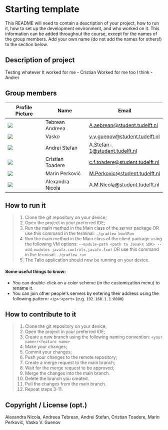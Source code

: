 # Starting template

This README will need to contain a description of your project, how to run it, how to set up the development environment, and who worked on it.
This information can be added throughout the course, except for the names of the group members.
Add your own name (do not add the names for others!) to the section below.

## Description of project
Testing whatever
It worked for me - Cristian
Worked for me too I think - Andrei
## Group members

| Profile Picture | Name | Email |
|---|---|---|
| ![](https://secure.gravatar.com/avatar/300c41aa17c0604bc04d2794dd74c8eb?s=800&d=identicon&length=4&size=50&color=DDD&background=777&font-size=0.325)| Tebrean Andreea | A.aebrean@student.tudelft.nl |
| ![](https://secure.gravatar.com/avatar/6ced06964ac9fdd7c1eea6eaf1b66f3f?s=800&d=identicon&length=4&size=50&color=DDD&background=777&font-size=0.325)|Vasko|v.v.guenov@student.tudelft.nl|
| ![](https://secure.gravatar.com/avatar/c5c04fddc42c7f22b447c91953fae25d?s=800&d=identicon&length=4&size=50&color=DDD&background=777&font-size=0.325) | Andrei Stefan | A.Stefan-1@student.tudelft.nl |
| ![](https://secure.gravatar.com/avatar/3a83cd892f1433ec65466fa6b4b7e293?s=800&d=identicon&length=4&size=50&color=DDD&background=777&font-size=0.325) | Cristian Toadere | c.f.toadere@student.tudelft.nl |
| ![](https://secure.gravatar.com/avatar/80563c8b75551f77dfdbb3dae6d648b0?s=800&d=identicon&length=4&size=50&color=DDD&background=777&font-size=0.325) | Marin Perković | M.Perkovic@student.tudelft.nl |
| ![](https://secure.gravatar.com/avatar/18df772a35e9d50a4c281b668c69c2b5?s=800&d=identicon&length=4&size=50&color=DDD&background=777&font-size=0.325) | Alexandra Nicola | A.M.Nicola@student.tudelft.nl |

<!-- Instructions (remove once assignment has been completed -->
<!-- - Add (only!) your own name to the table above (use Markdown formatting) -->
<!-- - Mention your *student* email address -->
<!-- - Preferably add a recognizable photo, otherwise add your GitLab photo -->
<!-- - (please make sure the photos have the same size) -->

## How to run it

> 1. Clone the git repository on your device; 
> 2. Open the project in your preferred IDE; 
> 3. Run the main method in the Main class of the server package OR use this command in the terminal:
> ```./gradlew bootRun```
> 4. Run the main method in the Main class of the client package using the following VM options: ```--module-path <path to JavaFX SDK> --add-modules javafx.controls,javafx.fxml```
> OR use this command in the terminal:
> ```./gradlew run``` 
> 5. The Talio application should now be running on your device.

#### Some useful things to know:
- You can double-click on a color scheme (in the customization menu) to rename it.
- You can join other people's servers by entering their address using the following pattern: ```<ip>:<port>``` (e.g. ```192.168.1.1:8080```)
## How to contribute to it
> 1. Clone the git repository on your device;
> 2. Open the project in your preferred IDE;
> 3. Create a new branch using the following naming convention: ```<your name>/<feature name>```
> 4. Make your changes;
> 5. Commit your changes;
> 6. Push your changes to the remote repository;
> 7. Create a merge request to the main branch;
> 8. Wait for the merge request to be approved;
> 9. Merge the changes into the main branch.
> 10. Delete the branch you created.
> 11. Pull the changes from the main branch.
> 12. Repeat steps 3-11.
## Copyright / License (opt.)
Alexandra Nicola, Andreea Tebrean, Andrei Stefan, Cristian Toadere, Marin Perković, Vasko V. Guenov
